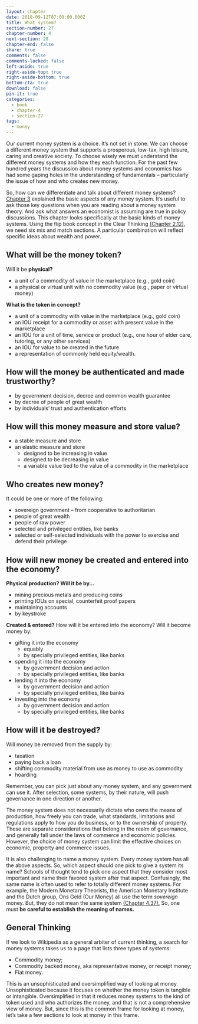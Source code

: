 ```yaml
---
layout: chapter
date: 2018-09-12T07:00:00.000Z
title: What system?
section-number: 27
chapter-number: 4
next-section: 28
chapter-end: false
share: true
comments: false
comments-locked: false
left-aside: true
right-aside-top: true
right-aside-bottom: true
bottom-cta: true
download: false
pin-it: true
categories:
  - book
  - chapter-4
  - section-27
tags:
  - money
---
```

Our current money system is a choice. It’s not set in stone. We can
choose a different money system that supports a prosperous, low-tax,
high leisure, caring and creative society. To choose wisely we must
understand the different money systems and how they each function.
For the past few hundred years the discussion about money systems
and economics has had some gaping holes in the understanding
of fundamentals – particularly the issue of how and who creates
new money.

So, how can we differentiate and talk about different money systems?
[Chapter 3](https://usmoney.us/book/chapter-3) explained the basic aspects of any money system. It’s useful
to ask those key questions when you are reading about a money
system theory. And ask what answers an economist is assuming
are true in policy discussions. This chapter looks specifically at the
basic kinds of money systems. Using the flip book concept in the
Clear Thinking [(Chapter 2.12),](https://usmoney.us/book/chapter-2/section-12) we need six mix and match sections.
A particular combination will reflect specific ideas about wealth
and power.

## What will be the money token?

Will it be **physical?**

* a unit of a commodity of value in the marketplace (e.g.,
    gold coin)
* a physical or virtual unit with no commodity value (e.g., paper
    or virtual money)

**What is the token in concept?**

* a unit of a commodity with value in the marketplace (e.g.,
    gold coin)
* an IOU receipt for a commodity or asset with present value in
    the marketplace
* an IOU for a unit of time, service or product (e.g., one hour of
    elder care, tutoring, or any other servicea)
* an IOU for value to be created in the future
* a representation of commonly held equity/wealth.

## How will the money be authenticated and made trustworthy?

* by government decision, decree and common wealth guarantee
* by decree of people of great wealth
* by individuals’ trust and authentication efforts

## How will this money measure and store value?

* a stable measure and store
* an elastic measure and store
  * designed to be increasing in value
  * designed to be decreasing in value
  * a variable value tied to the value of a commodity in the
     marketplace

## Who creates new money?

It could be one or more of the following:

* sovereign government – from cooperative to authoritarian
* people of great wealth
* people of raw power
* selected and privileged entities, like banks
* selected or self-selected individuals with the power to exercise
    and defend their privilege

## How will new money be created and entered into the economy?

**Physical production? Will it be by...**

* mining precious metals and producing coins
* printing IOUs on special, counterfeit proof papers
* maintaining accounts
* by keystroke

**Created & entered?**
How will it be entered into the economy? Will it become money by:

* gifting it into the economy
  * equably
  * by specially privileged entities, like banks
* spending it into the economy
  * by government decision and action
  * by specially privileged entities, like banks
* lending it into the economy
  * by government decision and action
  * by specially privileged entities, like banks
* investing into the economy
  * by government decision and action
  * by specially privileged entities, like banks

## How will it be destroyed?

Will money be removed from the supply by:

* taxation
* paying back a loan
* shifting commodity material from use as money to use as
    commodity
* hoarding

Remember, you can pick just about any money system, and any
government can use it. After selection, some systems, by their nature,
will push governance in one direction or another.

The money system does not necessarily dictate who owns the means
of production, how freely you can trade, what standards, limitations
and regulations apply to how you do business, or to the ownership of
property. These are separate considerations that belong in the realm
of governance, and generally fall under the laws of commerce and economic policies. However, the choice of money system can limit
the effective choices on economic, property and commerce issues.

It is also challenging to name a money system. Every money system
has all the above aspects. So, which aspect should one pick to give
a system its name? Schools of thought tend to pick one aspect that
they consider most important and name their favored system after
that aspect. Confusingly, the same name is often used to refer to
totally different money systems. For example, the Modern Monetary
Theorists, the American Monetary Institute and the Dutch group,
Ons Geld (Our Money) all use the term _sovereign_ money. But, they
do not mean the same system [(Chapter 4.37).](https://usmoney.us/book/chapter-4/section-37) So, one must **be
careful to establish the meaning of names.**

## General Thinking

If we look to Wikipedia as a general arbiter of current thinking, a
search for money systems takes us to a page that lists three types
of systems:

* Commodity money;
* Commodity backed money, aka representative money, or
    receipt money;
* Fiat money.

This is an unsophisticated and oversimplified way of looking at
money. Unsophisticated because it focuses on whether the money
token is tangible or intangible. Oversimplified in that it reduces
money systems to the kind of token used and who authorizes the
money, and that is not a comprehensive view of money. But, since
this is the common frame for looking at money, let’s take a few
sections to look at money in this frame.

